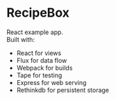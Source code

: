 # RecipeBox

React example app.  
Built with:
- React for views
- Flux for data flow
- Webpack for builds
- Tape for testing
- Express for web serving
- Rethinkdb for persistent storage
